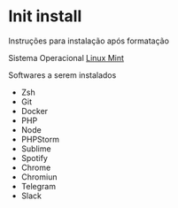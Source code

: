 # Init install

Instruções para instalação após formatação

Sistema Operacional [Linux Mint](https://www.linuxmint.com/)

Softwares a serem instalados

* Zsh
* Git
* Docker
* PHP
* Node
* PHPStorm
* Sublime
* Spotify
* Chrome
* Chromiun
* Telegram
* Slack






